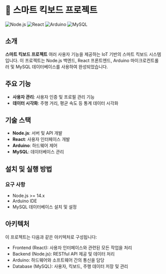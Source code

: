 # 🛴 스마트 킥보드 프로젝트

![Node.js](https://img.shields.io/badge/Node.js-339933?style=for-the-badge&logo=nodedotjs&logoColor=white)
![React](https://img.shields.io/badge/React-61DAFB?style=for-the-badge&logo=react&logoColor=white)
![Arduino](https://img.shields.io/badge/Arduino-00979D?style=for-the-badge&logo=arduino&logoColor=white)
![MySQL](https://img.shields.io/badge/MySQL-4479A1?style=for-the-badge&logo=mysql&logoColor=white)

## 소개
**스마트 킥보드 프로젝트** 여러 사용자 기능을 제공하는 IoT 기반의 스마트 킥보드 시스템입니다. 이 프로젝트는 Node.js 백엔드, React 프론트엔드, Arduino 마이크로컨트롤러 및 MySQL 데이터베이스를 사용하여 완성되었습니다.

## 주요 기능
- **사용자 관리**: 사용자 인증 및 프로필 관리 기능
- **데이터 시각화**: 주행 거리, 평균 속도 등 통계 데이터 시각화

## 기술 스택
- **Node.js**: 서버 및 API 개발
- **React**: 사용자 인터페이스 개발
- **Arduino**: 하드웨어 제어
- **MySQL**: 데이터베이스 관리

## 설치 및 실행 방법

### 요구 사항
- Node.js >= 14.x
- Arduino IDE
- MySQL 데이터베이스 설치 및 설정

## 아키텍처
이 프로젝트는 다음과 같은 아키텍처로 구성됩니다:

- Frontend (React): 사용자 인터페이스와 관련된 모든 작업을 처리
- Backend (Node.js): RESTful API 제공 및 데이터 처리
- Arduino: 하드웨어와 소프트웨어 간의 통신을 담당
- Database (MySQL): 사용자, 킥보드, 주행 데이터 저장 및 관리

<!--

**Here are some ideas to get you started:**

🙋‍♀️ A short introduction - what is your organization all about?
🌈 Contribution guidelines - how can the community get involved?
👩‍💻 Useful resources - where can the community find your docs? Is there anything else the community should know?
🍿 Fun facts - what does your team eat for breakfast?
🧙 Remember, you can do mighty things with the power of [Markdown](https://docs.github.com/github/writing-on-github/getting-started-with-writing-and-formatting-on-github/basic-writing-and-formatting-syntax)
-->
